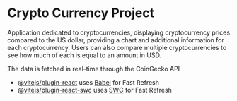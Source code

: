 # Crypto Currency Project

Application dedicated to cryptocurrencies, displaying cryptocurrency prices compared to the US dollar, providing a chart and additional information for each cryptocurrency.
Users can also compare multiple cryptocurrencies to see how much of each is equal to an amount in USD.

The data is fetched in real-time through the CoinGecko API

- [@vitejs/plugin-react](https://github.com/vitejs/vite-plugin-react/blob/main/packages/plugin-react/README.md) uses [Babel](https://babeljs.io/) for Fast Refresh
- [@vitejs/plugin-react-swc](https://github.com/vitejs/vite-plugin-react-swc) uses [SWC](https://swc.rs/) for Fast Refresh
